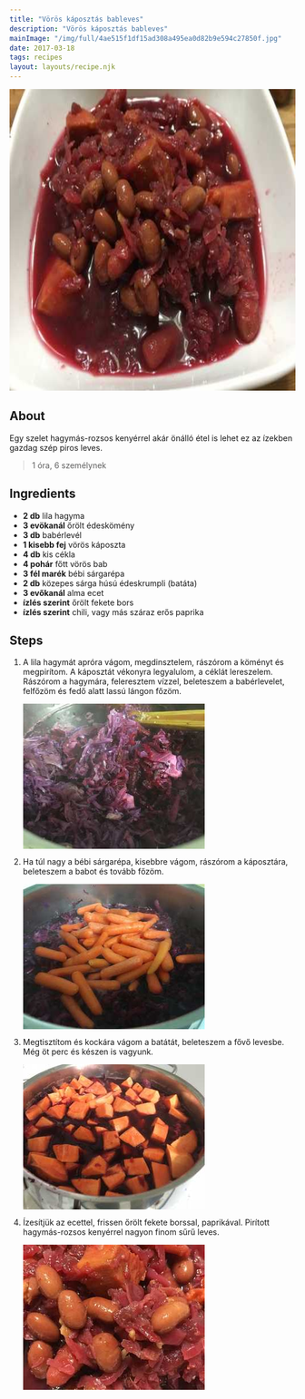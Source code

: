 ```yaml
---
title: "Vörös káposztás bableves"
description: "Vörös káposztás bableves"
mainImage: "/img/full/4ae515f1df15ad308a495ea0d82b9e594c27850f.jpg"
date: 2017-03-18
tags: recipes
layout: layouts/recipe.njk
---
```

                            
<p align="center"><a href="https://cookpad.com/hu/receptek/2252318-voros-kaposztas-bableves" rel="Recipe source page"><img width="751" height="532" src="/img/full/4ae515f1df15ad308a495ea0d82b9e594c27850f.jpg"/></a></p>

## About
<p class="mb-sm">Egy szelet hagymás-rozsos kenyérrel akár önálló étel is lehet ez az ízekben gazdag szép piros leves.</p>

> 1 óra, 6 személynek 

## Ingredients
* **2 db** lila hagyma
* **3 evökanál** őrölt édeskömény
* **3 db** babérlevél
* **1 kisebb fej** vörös káposzta
* **4 db** kis cékla
* **4 pohár** főtt vörös bab
* **3 fél marék** bébi sárgarépa
* **2 db** közepes sárga húsú édeskrumpli (batáta)
* **3 evőkanál** alma ecet
* **ízlés szerint** őrölt fekete bors
* **ízlés szerint** chili, vagy más száraz erős paprika

## Steps

1. A lila hagymát apróra vágom, megdinsztelem, rászórom a köményt és megpirítom. A káposztát vékonyra legyalulom, a céklát lereszelem. Rászórom a hagymára, feleresztem vízzel, beleteszem a babérlevelet, felfőzöm és fedő alatt lassú lángon főzöm.
 
    <p><img width="320" height="256" align="left" src="/img/full/384c1b3d2fd2bc2a4a19db44b67be0d83e7aaa13.jpg"/></p><div style="clear: both"/>

2. Ha túl nagy a bébi sárgarépa, kisebbre vágom, rászórom a káposztára, beleteszem a babot és tovább főzöm.
 
    <p><img width="320" height="256" align="left" src="/img/full/5af0b82e93f3b835ef8f2c0d4694f8020d028de4.jpg"/></p><div style="clear: both"/>

3. Megtisztítom és kockára vágom a batátát, beleteszem a fővő levesbe. Még öt perc és készen is vagyunk.
 
    <p><img width="320" height="256" align="left" src="/img/full/cab933ae53d137e197e9550a0548c6f0f4bc0c70.jpg"/></p><div style="clear: both"/>

4. Ízesítjük az ecettel, frissen őrölt fekete borssal, paprikával. Pirított hagymás-rozsos kenyérrel nagyon finom sűrű leves.
 
    <p><img width="320" height="256" align="left" src="/img/full/e9bafd10ead62d64b23dbc2aea92864e177acca1.jpg"/></p><div style="clear: both"/>

